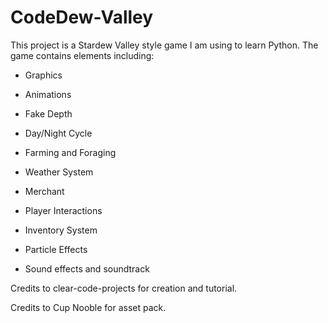 # CodeDew-Valley

This project is a Stardew Valley style game I am using to learn Python. The game contains elements including:

* Graphics

* Animations

* Fake Depth

* Day/Night Cycle

* Farming and Foraging

* Weather System

* Merchant 

* Player Interactions

* Inventory System

* Particle Effects

* Sound effects and soundtrack


Credits to clear-code-projects for creation and tutorial. 


Credits to Cup Nooble for asset pack.
